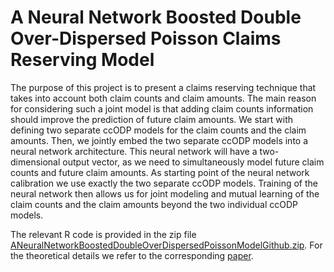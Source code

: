 # A Neural Network Boosted Double Over-Dispersed Poisson Claims Reserving Model
The purpose of this project is to present a claims reserving technique that takes into account both claim counts and claim amounts. The main reason for considering such a joint model is that adding claim counts information should improve the prediction of future claim amounts. We start with defining two separate ccODP models for the claim counts and the claim amounts. Then, we jointly embed the two separate ccODP models into a neural network architecture. This neural network will have a two-dimensional output vector, as we need to simultaneously model future claim counts and future claim amounts. As starting point of the neural network calibration we use exactly the two separate ccODP models. Training of the neural network then allows us for joint modeling and mutual learning of the claim counts and the claim amounts beyond the two individual ccODP models.

The relevant R code is provided in the zip file [ANeuralNetworkBoostedDoubleOverDispersedPoissonModelGithub.zip](https://github.com/gabrielliandrea/neuralnetworkdoubleODP/blob/master/ANeuralNetworkBoostedDoubleOverDispersedPoissonModelGithub.zip). For the theoretical details we refer to the corresponding [paper](https://papers.ssrn.com/sol3/papers.cfm?abstract_id=3365517).
